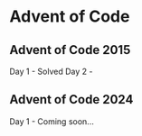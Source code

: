 # Advent of Code

## Advent of Code 2015

Day 1 - Solved
Day 2 - 

## Advent of Code 2024

Day 1 - Coming soon...